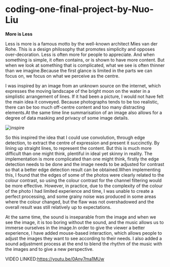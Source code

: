 # coding-one-final-project-by-Nuo-Liu

**More is Less**

Less is more is a famous motto by the well-known architect Mies van der Rohe. This is a design philosophy that promotes simplicity and opposes over-decoration. Less is often more for people to appreciate. And when something is simple, it often contains, or is shown to have more content. But when we look at something that is complicated, what we see is often thinner than we imagine.Because the first glance is limited in the parts we can focus on, we focus on what we perceive as the centre.

I was inspired by an image from an unknown source on the internet, which expresses the moving landscape of the bright moon on the water in a simplistic arrangement of lines. If it had been a picture, I would not have felt the main idea it conveyed. Because photographs tends to be too realistic, there can be too much off-centre content and too many distracting elements.At the same time line summarisation of an image also allows for a degree of data masking and privacy of some image details.

![inspire](https://user-images.githubusercontent.com/112803802/205695292-7102a14a-26e3-4b32-9a99-446490cc6e4e.jpeg)

So this inspired the idea that I could use convolution, through edge detection, to extract the centre of expression and present it succinctly. By lining up straight lines, to represent the content. But this is much more difficult than one might think, plentiful in ideal yet skinny in reality. The implementation is more complicated than one might think, firstly the edge detection needs to be done and the image needs to be adjusted for contrast so that a better edge detection result can be obtained.When implementing this, I found that the edges of some of the photos were clearly related to the colour contrast, so using the colour contrast for the channel filtering would be more effective. However, in practice, due to the complexity of the colour of the photo I had limited experience and time, I was unable to create a perfect processing, and some grainy noise was produced in some areas where the colour changed, but the flaw was not overshadowed and the overall result was still relatively up to expectations.

At the same time, the sound is inseparable from the image and when we see the image, it is too boring without the sound, and the music allows us to immerse ourselves in the image.In order to give the viewer a better experience, I have added mouse-based interaction, which allows people to adjust the images they want to see according to their needs. I also added a sound adjustment process at the end to blend the rhythm of the music with the images and to give a new perspective.

VIDEO LINKED:https://youtu.be/0Any7ma1MUw
